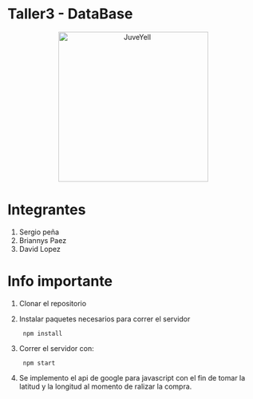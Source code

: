 ﻿# Taller3 - DataBase

<div>
<p style = 'text-align:center;'>
<img src="https://yt3.ggpht.com/ytc/AKedOLSMd2hyZPc9YzCrWY4XpGEQwrgXblzvBFu3843d=s900-c-k-c0x00ffffff-no-rj" alt="JuveYell" width="300px">
</p>
</div> 


# Integrantes
1. Sergio peña
2. Briannys Paez
3. David Lopez

# Info importante 

1. Clonar el repositorio
2. Instalar paquetes necesarios para correr el servidor

        npm install
3. Correr el servidor con:
   
        npm start
4. Se implemento el api de google para javascript con el fin de tomar la latitud y la longitud al momento de ralizar la compra. 
